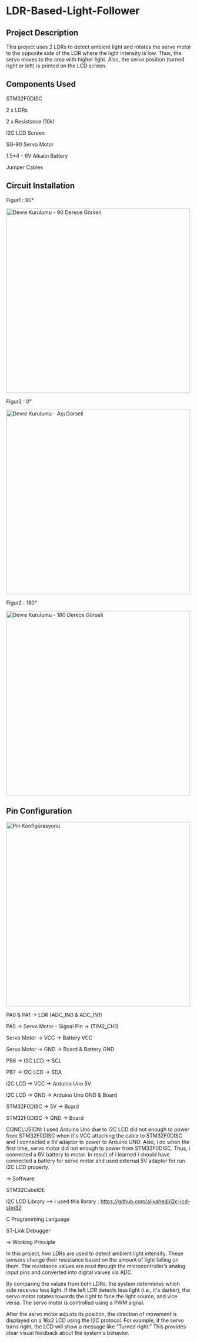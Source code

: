 # LDR-Based-Light-Follower

## Project Description

This project uses 2 LDRs to detect ambient light and rotates the servo motor to the opposite side of the LDR where the light intensity is low. Thus, the servo moves to the area with higher light. Also, the servo position (turned right or left) is printed on the LCD screen.

## Components Used

STM32F0DISC

2 x LDRs

2 x Resistsnce (10k)

I2C LCD Screen 

SG-90 Servo Motor

1.5*4 - 6V Alkalin Battery

Jumper Cables

## Circuit Installation 

Figur1 : 90°

<img src="https://github.com/ssenanb/LDR-Based-Light-Follower/blob/main/circuit-installation-90-angle.jpeg?raw=true" alt="Devre Kurulumu - 90 Derece Görseli" width="500"/>

Figur2 : 0°

<img src="https://github.com/ssenanb/LDR-Based-Light-Follower/blob/main/circuit-installation-0-angle.jpeg?raw=true" alt="Devre Kurulumu - Açı Görseli" width="500"/>

Figur2 : 180°

<img src="https://github.com/ssenanb/LDR-Based-Light-Follower/blob/main/circuit-installation-180-angle.jpeg?raw=true" alt="Devre Kurulumu - 180 Derece Görseli" width="500"/>

## Pin Configuration 

<img src="https://github.com/ssenanb/LDR-Based-Light-Follower/blob/main/pin-configuration.png?raw=true" alt="Pin Konfigürasyonu" width="500"/>

PA0 & PA1 -> LDR (ADC_IN0 & ADC_IN1)


PA5 -> Servo Motor - Signal Pin -> (TIM2_CH1)

Servo Motor -> VCC -> Battery VCC

Servo Motor -> GND -> Board & Battery GND


PB6 -> I2C LCD -> SCL

PB7 -> I2C LCD -> SDA

I2C LCD -> VCC -> Arduino Uno 5V

I2C LCD -> GND -> Arduino Uno GND & Board


STM32F0DISC -> 5V -> Board

STM32F0DISC -> GND -> Board

 
CONCLUSION: I used Arduino Uno due to I2C LCD did not enough to power from STM32F0DISC when it's VCC attaching the cable to STM32F0DISC and I connected a 5V adaptor to power to Arduino UNO.
Also, i do when the first time, servo motor did not enough to power from STM32F0DISC. Thus, i connected a 6V battery to motor. In result of i learned i should have connected a battery for servo motor and used external 5V adaptor for run I2C LCD properly.

-> Software

STM32CubeIDE

I2C LCD Library --> I used this library : https://github.com/alixahedi/i2c-lcd-stm32

C Programming Language

ST-Link Debugger

-> Working Principle

In this project, two LDRs  are used to detect ambient light intensity. These sensors change their resistance based on the amount of light falling on them. The resistance values are read through the microcontroller’s analog input pins and converted into digital values via ADC.

By comparing the values from both LDRs, the system determines which side receives less light. If the left LDR detects less light (i.e., it's darker), the servo motor rotates towards the right to face the light source, and vice versa. The servo motor is controlled using a PWM signal.

After the servo motor adjusts its position, the direction of movement is displayed on a 16x2 LCD using the I2C protocol. For example, if the servo turns right, the LCD will show a message like “Turned right.” This provides clear visual feedback about the system's behavior.
